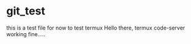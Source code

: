 # git_test

this is a test file for now to test termux
Hello there, termux code-server working fine.....